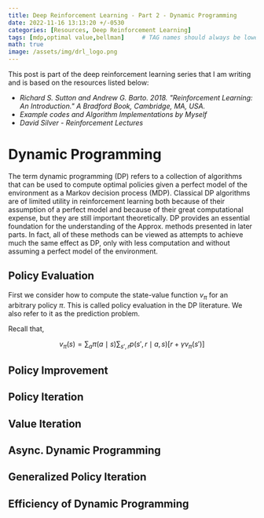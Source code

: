 ```yaml
---
title: Deep Reinforcement Learning - Part 2 - Dynamic Programming
date: 2022-11-16 13:13:20 +/-0530
categories: [Resources, Deep Reinforcement Learning]
tags: [mdp,optimal value,bellman]     # TAG names should always be lowercase
math: true
image: /assets/img/drl_logo.png
---
```

This post is part of the deep reinforcement learning series that I am writing and is based on the resources listed below:
- *Richard S. Sutton and Andrew G. Barto. 2018. "Reinforcement Learning: An Introduction." A Bradford Book, Cambridge, MA, USA.*
- *Example codes and Algorithm Implementations by Myself*
- *David Silver - Reinforcement Lectures*

# Dynamic Programming
The term dynamic programming (DP) refers to a collection of algorithms that can be used to compute optimal policies given a perfect model of the environment as a Markov decision process (MDP). Classical DP algorithms are of limited utility in reinforcement learning both because of their assumption of a perfect model and because of their great computational expense, but they are still important theoretically. DP provides an essential foundation for the understanding of the Approx. methods presented in later parts. In
fact, all of these methods can be viewed as attempts to achieve much the same effect as DP, only with less computation and without assuming a perfect model of the environment.

## Policy Evaluation 
First we consider how to compute the state-value function $v_\pi$ for an arbitrary policy $\pi$. This is called policy evaluation in the DP literature. We also refer to it as the prediction problem.

Recall that, 

$$v_\pi(s) = \sum_{a}\pi(a\mid s)\sum_{s',r} p(s',r\mid a,s)[r+\gamma v_\pi(s')] $$

## Policy Improvement 

## Policy Iteration

## Value Iteration

## Async. Dynamic Programming

## Generalized Policy Iteration

## Efficiency of Dynamic Programming